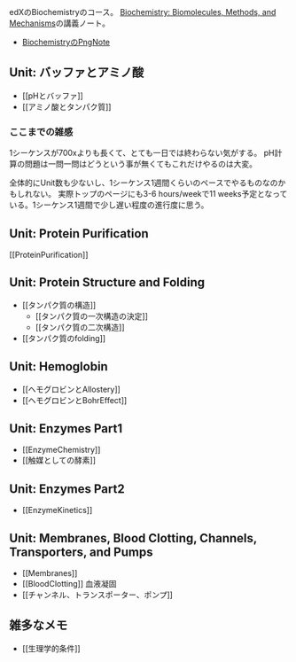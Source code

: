 edXのBiochemistryのコース。
[Biochemistry: Biomolecules, Methods, and Mechanisms](https://www.edx.org/course/biochemistry-biomolecules-methods-and-mechanisms-course-v1mitx705x3t2021)の講義ノート。

- [BiochemistryのPngNote](https://karino2.github.io/ImageGallery/Biochemistry705x.html)

## Unit: バッファとアミノ酸

- [[pHとバッファ]]
- [[アミノ酸とタンパク質]]

### ここまでの雑感

1シーケンスが700xよりも長くて、とても一日では終わらない気がする。
pH計算の問題は一問一問はどうという事が無くてもこれだけやるのは大変。

全体的にUnit数も少ないし、1シーケンス1週間くらいのペースでやるものなのかもしれない。
実際トップのページにも3-6 hours/weekで11 weeks予定となっている。1シーケンス1週間で少し遅い程度の進行度に思う。

## Unit: Protein Purification

[[ProteinPurification]]

## Unit: Protein Structure and Folding

- [[タンパク質の構造]]
  - [[タンパク質の一次構造の決定]]
  - [[タンパク質の二次構造]]
- [[タンパク質のfolding]]

## Unit: Hemoglobin

- [[ヘモグロビンとAllostery]]
- [[ヘモグロビンとBohrEffect]]

## Unit: Enzymes Part1

- [[EnzymeChemistry]]
- [[触媒としての酵素]]

## Unit: Enzymes Part2

- [[EnzymeKinetics]]

## Unit: Membranes, Blood Clotting, Channels, Transporters, and Pumps

- [[Membranes]]
- [[BloodClotting]] 血液凝固
- [[チャンネル、トランスポーター、ポンプ]]


## 雑多なメモ

- [[生理学的条件]]